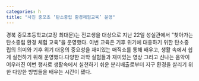 ```yaml
---
categories: h
title: "사진 중모초 ‘탄소중립 환경체험교육’ 운영"
---
```

경북 중모초등학교(교장 최대문)는 전교생을 대상으로 지난 22일 성실관에서 "찾아가는 탄소중립 환경 체험 교육"을 운영했다. 이번 교육은 기후 위기에 대응하기 위한 탄소중립의 의미와 기후 위기 대응의 중요성을 재미있는 매직쇼를 통해 배우고, 생활 속에서 쉽게 실천하기 위해 운영했다.다양한 과학 실험들과 재미있는 영상 그리고 신나는 음악이 어우러진 이번 행사로 생활속에서 실천하기 쉬운 분리배출로부터 지구 환경을 살리기 위한 다양한 방법들을 배우는 시간이 됐다.